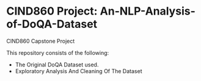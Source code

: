 # CIND860 Project: An-NLP-Analysis-of-DoQA-Dataset

CIND860 Capstone Project

This repository consists of the following:

 - The Original DoQA Dataset used.
 - Exploratory Analysis And Cleaning Of The Dataset
